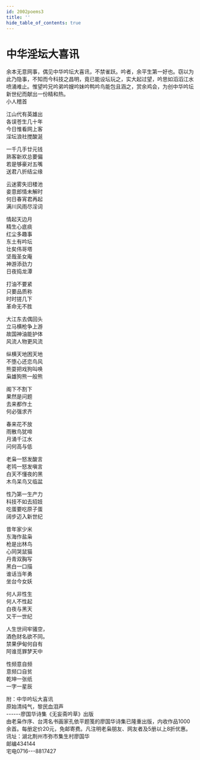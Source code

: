 ```yaml
---
id: 2002poems3
title: ''
hide_table_of_contents: true
---
```


# 中华淫坛大喜讯

余本无意网事，偶见中华吟坛大喜讯，不禁雀跃。吟者，余平生第一好也。窃以为此乃隐事，不知而今科技之昌明，竟已能设坛玩之，实大起过望，吟思如滔滔江水喷涌难止。惟望吟兄吟弟吟嫂吟妹吟鸭吟鸟能包且涵之，赏余鸡会，为创中华吟坛新世纪而献出一份精和热。<br/>
小人稽首

江山代有英雄出<br/>
各误苍生几十年<br/>
今日惟看网上客<br/>
淫坛浪社搅酸涎

一千几手廿元钱<br/>
熟客新欢总要偏<br/>
若是够豪对五嘴<br/>
送君八折结尘缘

云迷雾失旧楼池<br/>
妾意郎情未解时<br/>
何日春宵君再起<br/>
满川风雨尽淫词

情起天边月<br/>
精生心底痰<br/>
红尘多趣事<br/>
东土有吟坛<br/>
壮矣伟哥塔<br/>
坚哉圣女庵<br/>
神游添劲力<br/>
日夜捣龙潭

打油不要紧<br/>
只要品质称<br/>
时时搓几下<br/>
革命无不胜

大江东去偶回头<br/>
立马横枪争上游<br/>
故国神油能护体<br/>
风流人物更风流

纵横天地困天地<br/>
不堕心还恋鸟风<br/>
熊耍把戏狗叫唤<br/>
枭雄狗熊一般熊

阁下不割下<br/>
果然是问题<br/>
去来都作土<br/>
何必强求齐
 
春来花不放<br/>
雨散鸟犹啼<br/>
月涌千江水<br/>
问何高与低

老枭一怒发酸言<br/>
老鸨一怒发嗔言<br/>
白天不懂夜的黑<br/>
木鸟呆鸟又临盆

性乃第一生产力<br/>
科技不如去招妓<br/>
吃蛋要吃原子蛋<br/>
阔步迈入新世纪

昔年家少米<br/>
东海作盐枭<br/>
枪是出林鸟<br/>
心同哭鼠猫<br/>
丹青双胸写<br/>
黑白一口描<br/>
谁话当年勇<br/>
坐台今女妖

何人非性生<br/>
何人不性起<br/>
白夜与黑天<br/>
又干一世纪

人生世间牢骚空，<br/>
酒色财名欲不同。<br/>
禁果伊甸何自有<br/>
阿谁觅罪梦天中


性频意自频<br/>
意频口自贫<br/>
乾坤一张纸<br/>
一字一星辰

附：中华吟坛大喜讯<br/>
原始清纯气，黎民血泪声<br/>
------廖国华诗集《无妄斋吟草》出版<br/>
由老枭作序、台湾名书画家孔依平题笺的廖国华诗集已隆重出版，内收作品1000余首。每册定价20元，免邮寄费。凡注明老枭朋友、网友者及5册以上8折优惠。<br/>
讯址：湖北荆州市弥市集生村廖国华<br/>
邮编434144<br/>
宅电0716---8817427